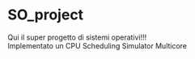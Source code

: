 # SO_project

Qui il super progetto di sistemi operativi!!! <br />
Implementato un CPU Scheduling Simulator Multicore <br />

